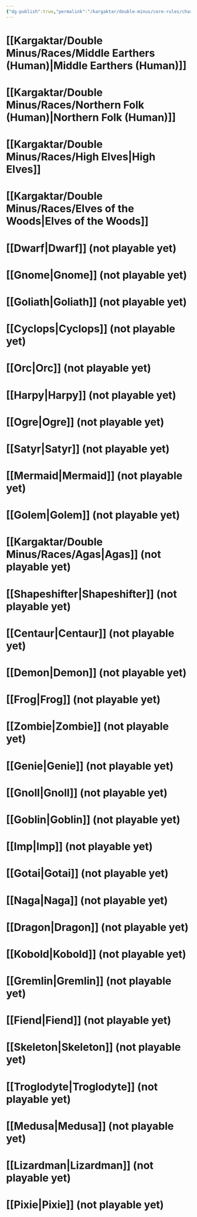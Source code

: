 ```yaml
---
{"dg-publish":true,"permalink":"/kargaktar/double-minus/core-rules/character/main/races-list/"}
---
```



# [[Kargaktar/Double Minus/Races/Middle Earthers (Human)\|Middle Earthers (Human)]] 

# [[Kargaktar/Double Minus/Races/Northern Folk (Human)\|Northern Folk (Human)]]
# [[Kargaktar/Double Minus/Races/High Elves\|High Elves]] 

# [[Kargaktar/Double Minus/Races/Elves of the Woods\|Elves of the Woods]]

# [[Dwarf\|Dwarf]] (not playable yet)

# [[Gnome\|Gnome]] (not playable yet)

# [[Goliath\|Goliath]] (not playable yet)

# [[Cyclops\|Cyclops]] (not playable yet)

# [[Orc\|Orc]] (not playable yet)

# [[Harpy\|Harpy]] (not playable yet)

# [[Ogre\|Ogre]] (not playable yet)

# [[Satyr\|Satyr]] (not playable yet)

# [[Mermaid\|Mermaid]] (not playable yet)

# [[Golem\|Golem]] (not playable yet)

# [[Kargaktar/Double Minus/Races/Agas\|Agas]] (not playable yet)

# [[Shapeshifter\|Shapeshifter]] (not playable yet)

# [[Centaur\|Centaur]] (not playable yet)

# [[Demon\|Demon]] (not playable yet)

# [[Frog\|Frog]] (not playable yet)

# [[Zombie\|Zombie]] (not playable yet)
# [[Genie\|Genie]] (not playable yet)

# [[Gnoll\|Gnoll]] (not playable yet)

# [[Goblin\|Goblin]] (not playable yet)

# [[Imp\|Imp]] (not playable yet)

# [[Gotai\|Gotai]] (not playable yet)

# [[Naga\|Naga]] (not playable yet)

# [[Dragon\|Dragon]] (not playable yet)

# [[Kobold\|Kobold]] (not playable yet)

# [[Gremlin\|Gremlin]] (not playable yet)

# [[Fiend\|Fiend]] (not playable yet)

# [[Skeleton\|Skeleton]] (not playable yet)

# [[Troglodyte\|Troglodyte]] (not playable yet)

# [[Medusa\|Medusa]] (not playable yet)

# [[Lizardman\|Lizardman]] (not playable yet)

# [[Pixie\|Pixie]] (not playable yet)



